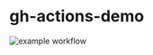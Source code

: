 # gh-actions-demo

![example workflow](https://github.com/sjturley/gh-actions-demo/actions/workflows/github-actions-demo.yml/badge.svg)
